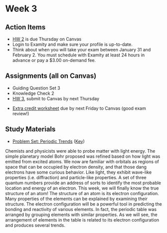 # Week 3



## Action Items
* [HW 2](https://genchem.science.psu.edu/homework-2-wc) is due Thursday on Canvas
* Login to Examity and make sure your profile is up-to-date.
* Think about when you will take your exam between January 31 and February 2. You must schedule with Examity at least 24 hours in advance or pay a $3.00 on-demand fee.


## Assignments (all on Canvas)
- Guiding Question Set 3
- Knowledge Check 2
- [HW 3](https://genchem.science.psu.edu/homework-3-wc), submit to Canvas by next Thursday
* [Extra credit worksheet](https://media.ed.science.psu.edu/sites/media/ed/files/documents/pre_exam_1_extra_credit_worksheet_wc.pdf) due by next Friday to Canvas (good exam review!)

## Study Materials
- [Problem Set: Periodic Trends](https://media.ed.science.psu.edu/sites/media/ed/files/documents/periodic_trends.pdf) ([Key](https://media.ed.science.psu.edu/sites/media/ed/files/documents/periodic_trends_key.pdf))


Chemists and physicists were able to probe matter with light energy. The simple planetary model Bohr proposed was refined based on how light was emitted from excited atoms. We now are familiar with orbitals as regions of space that can be occupied by electron density, and that those dang electrons have some curious behavior. Like light, they exhibit wave-like properties (i.e. diffraction) and particle-like properties. A set of three quantum numbers provide an address of sorts to identify the most probable location and energy of an electron.
This week, we will finally know the true structure of an atom! The structure of an atom is its electron configuration. Many properties of the elements can be explained by examining their structure. The electron configuration will be a powerful tool in predicting the bonding and reactivity of various elements.
In fact, the periodic table was arranged by grouping elements with similar properties. As we will see, the arrangement of elements in the table is related to its electron configuration and produces several trends.

